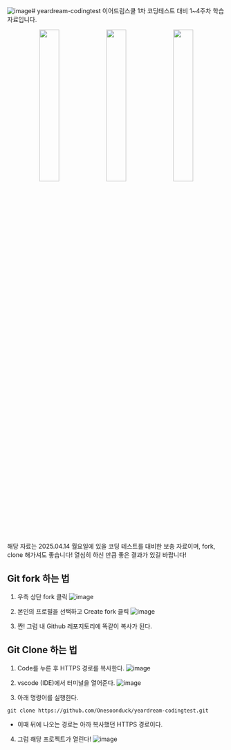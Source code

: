 ![image](https://github.com/user-attachments/assets/be35dfc7-4f92-4d02-bed9-6a98e5f3ed24)# yeardream-codingtest
이어드림스쿨 1차 코딩테스트 대비 1~4주차 학습 자료입니다.


<p align="center">
  <img src="https://github.com/user-attachments/assets/68a9040f-0d6e-4f4e-8d71-9f59c540a3a8" width="30%" />
  <img src="https://github.com/user-attachments/assets/27871dec-99c1-40a3-8285-acb24e97c331" width="30%" />
  <img src="https://github.com/user-attachments/assets/df8532b4-570b-4297-8446-15844c8b4769" width="30%" />
</p>




해당 자료는 2025.04.14 월요일에 있을 코딩 테스트를 대비한 보충 자료이며, fork, clone 해가셔도 좋습니다!
열심히 하신 만큼 좋은 결과가 있길 바랍니다!





## Git fork 하는 법

1. 우측 상단 fork 클릭
![image](https://github.com/user-attachments/assets/4f0dcf54-4bc3-456f-852b-8198b487a875)

2. 본인의 프로필을 선택하고 Create fork 클릭
![image](https://github.com/user-attachments/assets/0494b281-555b-45d6-8b20-466e0aa3d896)


3. 짠! 그럼 내 Github 레포지토리에 똑같이 복사가 된다.


## Git Clone 하는 법

1. Code를 누른 후 HTTPS 경로를 복사한다.
![image](https://github.com/user-attachments/assets/0b4fe028-8f73-4cbb-8f36-e5bdeffe06e1)


2. vscode (IDE)에서 터미널을 열어준다.
![image](https://github.com/user-attachments/assets/4d520e98-5ee5-49b6-9b0d-bbb4c47f18f4)


3. 아래 명령어를 실행한다.

```
git clone https://github.com/Onesoonduck/yeardream-codingtest.git
```
- 이때 뒤에 나오는 경로는 아까 복사했던 HTTPS 경로이다. 


4. 그럼 해당 프로젝트가 열린다!
![image](https://github.com/user-attachments/assets/fe69ee25-a5b1-4445-abc4-48a58bca6150)
